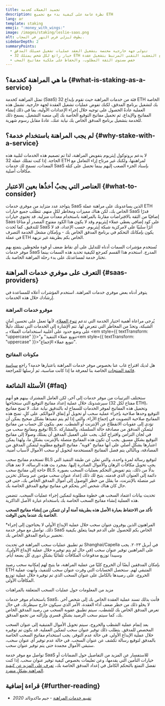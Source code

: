 ```yaml
---
title: تجميد العملات كخدمة
description: نظرة عامة على كيفية بدء مع تجميع ETH
lang: ar
template: staking
emoji: ":money_with_wings:"
image: /images/staking/leslie-saas.png
alt: يطوف ليزلي فرس النهر في السحاب.
sidebarDepth: 2
summaryPoints:
  - تتولى جهة خارجية مختصة بتشغيل العقد عمليات تشغيل عميلك المدقق
  - خيار رائع لكل شخص يمتلك 32 ETH ولا يشعر بالراحة إزاء التعامل مع التعقيد التقني المرتبط بتشغيل عقدة
  - خفض مستوى الثقة المطلوب، والحفاظ على ملكية مفاتيح السحب
---
```


## ما هي المراهنة كخدمة؟ {#what-is-staking-as-a-service}

تمثل المراهنة كخدمة (SaaS) فئة من خدمات المراهنة حيث تقوم بإيداع 32 ETH الخاصة بك لتشغيل برنامج المدقق، لكنك تفوض عمليات تشغيل العقدة لجهة خارجية. تشمل هذه العملية عادةً الحصول على توجيه خلال إجراء الإعدادات الأولية، بما في ذلك إنشاء المفاتيح والإيداع، ثم تحميل مفاتيح التوقيع الخاصة بك إلى منصة التشغيل. يسمح ذلك للخدمة بتشغيل برنامج المدقق الخاص بك نيابة عنك، عادةً مقابل رسوم شهرية.

## لم يجب المراهنة باستخدام خدمة؟ {#why-stake-with-a-service}

لا يدعم بروتوكول إيثريوم بتفويض المراهنة، لذا تم تصميم هذه الخدمات لتلبية هذه الحاجة. إذا كنت تمتلك عملة 32 ETH لمراهنتها، ولكنك غير مرتاح إزاء التعامل مع المعدات، تسمح لك خدمات SaaS بإسناد الجزء الصعب إليهم بينما تحصل على كتلة مكافآت أصلية.

<CardGrid>
  <Card title="برنامج المدقق الخاص بك" emoji=":desktop_computer:" description="Deposit your own 32 ETH to activate your own set of signing keys that will participate in Ethereum consensus. Monitor your progress with dashboards to watch those ETH rewards accumulate." />    
  <Card title="سهولة البدء" emoji="🏁" description="Forget about hardware specs, setup, node maintenance and upgrades. SaaS providers let you outsource the hard part by uploading your own signing credentials, allowing them to run a validator on your behalf, for a small cost." />
  <Card title="الحد من المخاطر" emoji=":shield:" description="In many cases users do not have to give up access to the keys that enable withdrawing or transferring staked funds. These are different from the signing keys, and can be stored separately to limit (but not eliminate) your risk as a staker." />
</CardGrid>

<StakingComparison page="saas" />

## العناصر التي يجبُ أخذُها بعين اﻻعتبار {#what-to-consider}

يتواجد عدد متزايد من موفري خدمات SaaS الذين يساعدونك على مراهنة عملة ETH الخاص بك، لكن هناك مميزات ومخاطر لكلٍ منهم. تتطلب جميع خيارات SaaS قدرًا إضافيًا من الثقة بالافتراضات مقارنةً بالمراهنة باستخدام معدات منزلية. قد تحتوي خيارات Saas على كود إضافي يغطي عملاء إيثريوم وقد لا يكون هذا الكود مفتوح المصدر أو متاحًا للتدقيق. كما تُحدث SaaS أثرًا سلبيًا على لامركزية شبكة إيثريوم. حسب الإعداد، قد لا يكون بإمكانك التحكم في برنامج المدقق الخاص بك - وبإمكان مشغل الخدمة التصرف في عملة ETH الخاص بكم بطريقة غير نزيهة.

تُستخدم مؤشرات السمات أدناه للتدليل على أي نقاط ضعف أو قوة ملحوظين يتمتع بهم موفر خدمات SaaS المدرج. استخدم هذا القسم كمرجع لكيفية تحديد هذه السمات بينما تختار خدمة لمساعدتك على بدء رحلة المراهنة الخاصة بك.

<StakingConsiderations page="saas" />

## التعرف على موفري خدمات المراهنة {#saas-providers}

يتوفر أدناه بعض موفري خدمات المراهنة. استخدم المؤشرات أعلاه للمساعدة في إرشادك خلال هذه الخدمات.

<ProductDisclaimer />

### موفرو خدمات المراهنة

<StakingProductsCardGrid category="saas" />

يُرجى مراعاة أهمية اختيار الخدمة التي تدعم [تنوع العملاء](/developers/docs/nodes-and-clients/client-diversity/)، لأنها تعمل على تحسين أمان الشبكة، وتحدّ من المخاطر التي تتعرض لها. تتم الإشارة إلى الخدمات التي تمتلك دليلًا على وضع حدود على أغلبية استخدامات العملاء بـ <em style={{ textTransform: "uppercase" }}>"تنويع عملاء التنفيذ"</em> و<em style={{ textTransform: "uppercase" }}>"تنويع عملاء الإجماع".</em>

### مكونات المفاتيح

<StakingProductsCardGrid category="keyGen" />

هل لديك اقتراح غاب عنا بخصوص موفر خدمات المراهنة باعتبارها خدمة؟ راجع [سياسة قائمة المنتجات](/contributing/adding-staking-products/) الخاصة بنا لمعرفة ما إذا كانت مناسبة، ثم أرسلها للمراجعة.

## الأسئلة الشائعة {#faq}

<ExpandableCard title="من يتحكم في مفاتيحي؟" eventCategory="SaasStaking" eventName="clicked who holds my keys">
ستختلف الترتيبات من موفر خدمات إلى آخر، لكن العامل المشترك بينهم هو أنهم سيرشدونك خلال عملية إعداد مفاتيح التوقيع التي ستحتاجها (مفتاح لكل 32 ETH)، وتحميل هذه المفاتيح لموفر الخدمات للسماح له بالتدقيق نيابة عنك. لا تمنح مفاتيح التوقيع وحدها صلاحية بإجراء عملية سحب أو تحويل أو إنفاق لأموالكم. على كلٍ، تمنح هذه المفاتيح صلاحية التصويت في إجماع الآراء، والتي إذا لم يتم تنفيذها بشكل صحيح يمكن أن تؤدي إلى عقوبات الانقطاع عن الإنترنت أو الشطب.
</ExpandableCard>

<ExpandableCard title="إذًا، هل هناك مجموعتان من المفاتيح؟" eventCategory="SaasStaking" eventName="clicked so there are two sets of keys">
نعم. يتكون كل حساب من مفاتيح <em>توقيع</em> ومفاتيح <em>سحب</em> من BLS. ليتمكن المدقق من مصادقة حالة السلسلة، والمشاركة في لجان التزامن واقتراح كتل، يجب على العميل المدقق أن يمتلك وصولًا إلى مفاتيح التوقيع بشكلٍ مسبق. يجب أن تكون هذه المفاتيح متصلة بالإنترنت بشكلٍ ما، ولهذا يمكن اعتبارها بشكلٍ أصلي على أنها مفاتيح "قوية". مفاتيح التوقيع مطلوبة ليتمكن المدقق من المصادقة، وبالتالي يتم فصل المفاتيح المستخدمة لتحويل أو سحب الأموال لأسباب أمنية.

تستخدم مفاتيح سحب BLS لتوقيع رسالة لمرة واحدة، والتي تعلن عن طبقة التنفيذ التي يجب تحويل مكافآت الرهان والأموال الصادرة إليها. بمجرد بث هذه الرسالة، لا تعد هناك حاجة إلى مفاتيح <em>سحب BLS</em>. بدلًا من ذلك، يتم تفويض التحكم بعمليات السحب بصورة دائمة إلى العنوان الذي قدمته. يتيح لك ذلك إعداد عنوان سحب مؤمن عبر وسائل تخزين غير متصلة بالإنترنت، ما يقلل من خطر الوصول إلى أموال المدقق الخاص بك، حتى في حال كان هناك شخص آخر يتحكم في مفاتيح توقيع المدقق الخاصة بك.

تحديث بيانات اعتماد السحب هي خطوة مطلوبة لتمكين إجراء عمليات السحب. تتضمن هذه العملية إنشاء مفاتيح السحب الخاصة بك باستخدام عبارة الأصل الذاكرية.

<strong>تأكد من الاحتفاظ بعبارة الأصل هذه بطريقة آمنة أو لن تتمكن من إنشاء مفاتيح السحب الخاصة بك عندما يحين الوقت.</strong>

\*المراهنون الذين يوفرون عنوان سحب خلال عملية الإيداع الأولي لا يحتاجون إلى إجراء ذلك. تواصل مع موفر خدمة SaaS الخاص بكم للحصول على الدعم فيما يتعلق بكيفية تحضير برنامج المدقق الخاص بك.
</ExpandableCard>

<ExpandableCard title="متى يمكنني إجراء عملية سحب؟" eventCategory="SaasStaking" eventName="clicked when can I withdraw">
تم تطبيق عمليات سحب المراهنة في تحديث Shanghai/Capella في أبريل ٢٠٢٣. يجب على المراهنين توفير عنوان سحب (في حال لم يتم توفيره خلال عملية الإيداع الأولي)، وسيبدأ توزيع مدفوعات المكافآت تلقائيًا بشكلٍ دوري كل بضعة أيام.

بإمكان المدققين أيضًا أن الخروج كليًا من عملية المراهنة، ما يتيح لهم إمكانية سحب رصيد ETH المتبقي لهم. ستحصل الحسابات التي وفرت عنوان سحب للتنفيذ، وأنهت عملية الخروج، على رصيدها بالكامل على عنوان السحب الذي تم توفيرة خلال عملية توزيع المكافآت الأولى.

<ButtonLink to="/staking/withdrawals/">مزيد من المعلومات حول عمليات السحب المتعلقة بالمراهنات</ButtonLink>
</ExpandableCard>

<ExpandableCard title="ماذا يحدث في حال تم شطبي؟" eventCategory="SaasStaking" eventName="clicked what happens if I get slashed">
باستخدام موفر خدمات SaaS، فأنت بذلك تسند عملية العقدة الخاص بك إلى شخص آخر. لا يخلو ذلك من خطر ضعف أداء العقدة، الأمر الذي سيكون خارج سيطرتك. في حال تعرض المدقق الخاص بك للشطب، سيتم تطبيق عقوبة السحب من رصيد المدقق الخاص بك، كما سيتم سحب الرصيد بشكلٍ قسري وإزالته من تجمع المدقق.

بعد إتمام عملية الشطب والخروج، سيتم تحويل الأموال المتبقية إلى عنوان السحب المخصص للمدقق. يتطلب ذلك توفير عنوان سحب لتمكين العملية. قد يكون تم توفيره خلال عملية الإيداع الأولي. في حالة عدم التوفر، يجب استخدام مفاتيح السحب الخاصة بالمدقق لتوقيع رسالة تكشف عن عنوان السحب. في حالة عدم توفير أي عنوان سحب، ستبقى الأموال مجمدة حتى يتم توفير عنوان سحب.

تواصل مع موفر خدمة SaaS للاستفسار عن المزيد من التفاصيل حول الضمانات أو خيارات التأمين التي يقدمها، وعن تعليمات بخصوص كيفية توفير عنوان سحب. إذا كنت تفضل التمتع بالتحكم الكامل في إعداد المدقق الخاصة بك، <a href="/staking/solo/">تعرف على المزيد عن كيفية المراهنة بشكلٍ منفرد</a>.
</ExpandableCard>

## قراءة إضافية {#further-reading}

- [تقييم خدمات المراهنة](https://www.attestant.io/posts/evaluating-staking-services/) - _جيم ماكدونالد 2020_
